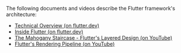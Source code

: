 The following documents and videos describe the Flutter framework's architecture:

* [Technical Overview (on flutter.dev)](https://docs.flutter.dev/resources/technical-overview)
* [Inside Flutter (on flutter.dev)](https://docs.flutter.dev/resources/inside-flutter)
* [The Mahogany Staircase - Flutter's Layered Design (on YouTube)](https://www.youtube.com/watch?v=dkyY9WCGMi0)
* [Flutter's Rendering Pipeline (on YouTube)](https://www.youtube.com/watch?v=UUfXWzp0-DU)
